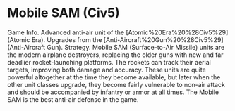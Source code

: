 # Mobile SAM (Civ5)

Game Info.
Advanced anti-air unit of the [Atomic%20Era%20%28Civ5%29](Atomic Era). Upgrades from the [Anti-Aircraft%20Gun%20%28Civ5%29](Anti-Aircraft Gun).
Strategy.
Mobile SAM (Surface-to-Air Missile) units are the modern airplane destroyers, replacing the older guns with new and far deadlier rocket-launching platforms. The rockets can track their aerial targets, improving both damage and accuracy.
These units are quite powerful altogether at the time they become available, but later when the other unit classes upgrade, they become fairly vulnerable to non-air attack and should be accompanied by infantry or armor at all times. The Mobile SAM is the best anti-air defense in the game.